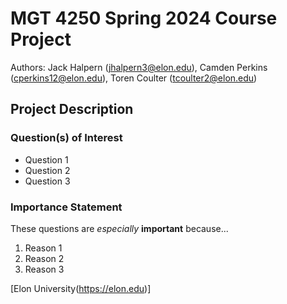 # MGT 4250 Spring 2024 Course Project
Authors: Jack Halpern (jhalpern3@elon.edu), Camden Perkins (cperkins12@elon.edu), Toren Coulter (tcoulter2@elon.edu)

## Project Description 
### Question(s) of Interest 
- Question 1
- Question 2
- Question 3
### Importance Statement 
These questions are *especially* **important** because...
1. Reason 1
2. Reason 2
3. Reason 3

[Elon University(https://elon.edu)]
